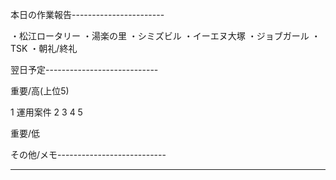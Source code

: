 本日の作業報告-----------------------

・松江ロータリー
・湯楽の里
・シミズビル
・イーエヌ大塚
・ジョブガール
・TSK
・朝礼/終礼

翌日予定----------------------------

重要/高(上位5)

1 運用案件
2 
3 
4 
5 

重要/低


その他/メモ---------------------------

--------------------------------------
